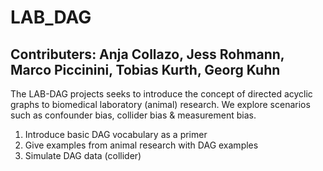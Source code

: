 # LAB_DAG

## Contributers: Anja Collazo, Jess Rohmann, Marco Piccinini, Tobias Kurth, Georg Kuhn 

The LAB-DAG projects seeks to introduce the concept of directed acyclic graphs to biomedical laboratory (animal) research. We explore scenarios such as confounder bias, collider bias & measurement bias.

1) Introduce basic DAG vocabulary as a primer 
2) Give examples from animal research with DAG examples 
3) Simulate DAG data (collider) 
